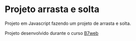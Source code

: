 # Projeto arrasta e solta

Projeto em Javascript fazendo um projeto de arrasta e solta.

Projeto desenvolvido durante o curso [B7web](https://b7web.com.br)
